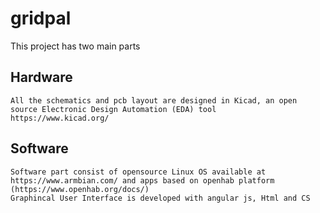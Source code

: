 # gridpal
This project has two main parts
## Hardware
    All the schematics and pcb layout are designed in Kicad, an open source Electronic Design Automation (EDA) tool 
    https://www.kicad.org/
## Software
    Software part consist of opensource Linux OS available at https://www.armbian.com/ and apps based on openhab platform (https://www.openhab.org/docs/)
    Graphincal User Interface is developed with angular js, Html and CS